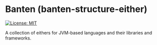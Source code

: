 # Banten (banten-structure-either)

[![License: MIT](https://img.shields.io/badge/License-MIT-yellow.svg)](https://opensource.org/licenses/MIT)

A collection of eithers for JVM-based languages and their libraries and frameworks.
